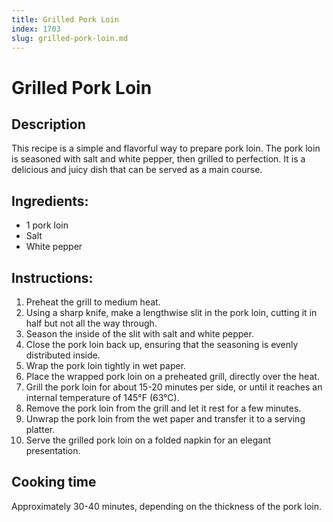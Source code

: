 ```yaml
---
title: Grilled Pork Loin
index: 1703
slug: grilled-pork-loin.md
---
```


# Grilled Pork Loin

## Description
This recipe is a simple and flavorful way to prepare pork loin. The pork loin is seasoned with salt and white pepper, then grilled to perfection. It is a delicious and juicy dish that can be served as a main course.

## Ingredients:
- 1 pork loin
- Salt
- White pepper

## Instructions:
1. Preheat the grill to medium heat.
2. Using a sharp knife, make a lengthwise slit in the pork loin, cutting it in half but not all the way through.
3. Season the inside of the slit with salt and white pepper.
4. Close the pork loin back up, ensuring that the seasoning is evenly distributed inside.
5. Wrap the pork loin tightly in wet paper.
6. Place the wrapped pork loin on a preheated grill, directly over the heat.
7. Grill the pork loin for about 15-20 minutes per side, or until it reaches an internal temperature of 145°F (63°C).
8. Remove the pork loin from the grill and let it rest for a few minutes.
9. Unwrap the pork loin from the wet paper and transfer it to a serving platter.
10. Serve the grilled pork loin on a folded napkin for an elegant presentation.

## Cooking time
Approximately 30-40 minutes, depending on the thickness of the pork loin.